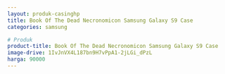 ```yaml
---
layout: produk-casinghp
title: Book Of The Dead Necronomicon Samsung Galaxy S9 Case
categories: samsung

# Produk
product-title: Book Of The Dead Necronomicon Samsung Galaxy S9 Case
image-drive: 1IvJnVX4L187bn9H7vPpA1-2jLGi_dPzL
harga: 90000
---
```

